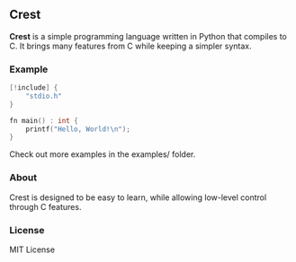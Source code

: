 ## Crest

**Crest** is a simple programming language written in Python that compiles to C. It brings many features from C while keeping a simpler syntax.

### Example

``` c
[!include] {
    "stdio.h"
}

fn main() : int {
    printf("Hello, World!\n");
}
```

Check out more examples in the examples/ folder.

### About

Crest is designed to be easy to learn, while allowing low-level control through C features.

### License

MIT License

